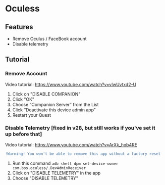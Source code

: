 # Oculess

## Features
- Remove Oculus / FaceBook account
- Disable telemetry

## Tutorial

### Remove Account
Video tutorial: https://www.youtube.com/watch?v=vIwUvtxd2-U
1. Click on "DISABLE COMPANION"
2. Click "OK"
3. Choose “Companion Server” from the List
4. Click “Deactivate this device admin app”
5. Restart your Quest

### Disable Telemetry [fixed in v28, but still works if you've set it up before that]
Video tutorial: https://www.youtube.com/watch?v=ArXk_hob4RE
```diff 
!Warning! You won't be able to remove this app without a factory reset after running the following command
```
1. Run this command ```adb shell dpm set-device-owner com.bos.oculess/.DevAdminReceiver```
2. Click on "DISABLE TELEMETRY" in the app
3. Choose "DISABLE TELEMETRY"
